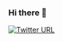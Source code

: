 ### Hi there 👋

[![Twitter URL](https://img.shields.io/twitter/url/https/twitter.com/claudiodanielpc.svg?style=social&label=Follow%20%40claudiodanielpc)](https://twitter.com/claudiodanielpc)


<!--
**claudiodanielpc/claudiodanielpc** is a ✨ _special_ ✨ repository because its `README.md` (this file) appears on your GitHub profile.

Here are some ideas to get you started:

- 🔭 I’m currently working on ...
- 🌱 I’m currently learning ...
- 👯 I’m looking to collaborate on ...
- 🤔 I’m looking for help with ...
- 💬 Ask me about ...
- 📫 How to reach me: ...
- 😄 Pronouns: ...
- ⚡ Fun fact: ...
-->
